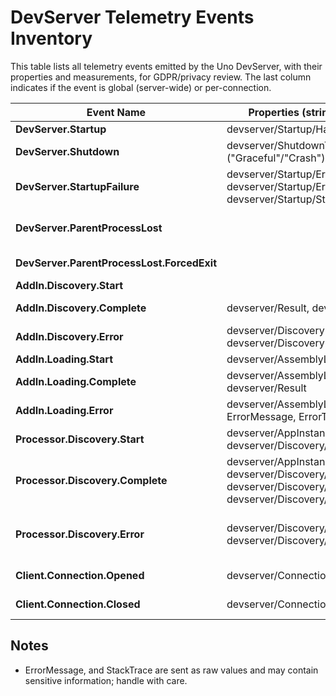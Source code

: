 # DevServer Telemetry Events Inventory

This table lists all telemetry events emitted by the Uno DevServer, with their properties and measurements, for GDPR/privacy review. The last column indicates if the event is global (server-wide) or per-connection.

| Event Name                                 | Properties (string, no prefix)                                                                                        | Measurements (double, with prefixes)                                                                                                                          | Sensitive / Notes                                                                   | Scope          |
|--------------------------------------------|-----------------------------------------------------------------------------------------------------------------------|---------------------------------------------------------------------------------------------------------------------------------------------------------------|-------------------------------------------------------------------------------------|----------------|
| **DevServer.Startup**                      | devserver/Startup/HasSolution                                                                                         |                                                                                                                                                               |                                                                                     | Global         |
| **DevServer.Shutdown**                     | devserver/ShutdownType ("Graceful"/"Crash")                                                                           | devserver/UptimeSeconds                                                                                                                                       |                                                                                     | Global         |
| **DevServer.StartupFailure**               | devserver/Startup/ErrorMessage, devserver/Startup/ErrorType, devserver/Startup/StackTrace                             | devserver/UptimeSeconds                                                                                                                                       | ErrorMessage/StackTrace may be sensitive (not anonymized)                           | Global         |
| **DevServer.ParentProcessLost**            |                                                                                                                       |                                                                                                                                                               | Emitted when parent process is lost, graceful shutdown is attempted. No properties. | Global         |
| **DevServer.ParentProcessLost.ForcedExit** |                                                                                                                       |                                                                                                                                                               | Emitted if forced exit after graceful shutdown timeout. No properties.              | Global         |
| **AddIn.Discovery.Start**                  |                                                                                                                       |                                                                                                                                                               |                                                                                     | Global         |
| **AddIn.Discovery.Complete**               | devserver/Result, devserver/AddInList                                                                                 | devserver/DiscoveryAddInCount, devserver/DiscoveryDurationMs                                                                                                  | AddInList: filenames only                                                           | Global         |
| **AddIn.Discovery.Error**                  | devserver/DiscoveryErrorMessage, devserver/DiscoveryErrorType                                                         | devserver/DiscoveryDurationMs                                                                                                                                 | ErrorMessage may be sensitive (not anonymized)                                      | Global         |
| **AddIn.Loading.Start**                    | devserver/AssemblyList                                                                                                |                                                                                                                                                               | AssemblyList: filenames only                                                        | Global         |
| **AddIn.Loading.Complete**                 | devserver/AssemblyList, devserver/Result                                                                              | devserver/DurationMs, devserver/FailedAssemblies                                                                                                              |                                                                                     | Global         |
| **AddIn.Loading.Error**                    | devserver/AssemblyList, ErrorMessage, ErrorType                                                                       | devserver/DurationMs, devserver/FailedAssemblies                                                                                                              | ErrorMessage may be sensitive (not anonymized)                                      | Global         |
| **Processor.Discovery.Start**              | devserver/AppInstanceId, devserver/Discovery/IsFile                                                                   |                                                                                                                                                               |                                                                                     | Per-connection |
| **Processor.Discovery.Complete**           | devserver/AppInstanceId, devserver/Discovery/IsFile, devserver/Discovery/Result, devserver/Discovery/FailedProcessors | devserver/Discovery/DurationMs, devserver/Discovery/AssembliesProcessed, devserver/Discovery/ProcessorsLoadedCount, devserver/Discovery/ProcessorsFailedCount | LoadedProcessors/FailedProcessors: comma-separated type names                       | Per-connection |
| **Processor.Discovery.Error**              | devserver/Discovery/ErrorMessage, devserver/Discovery/ErrorType                                                       | devserver/Discovery/DurationMs, devserver/Discovery/AssembliesCount, devserver/Discovery/ProcessorsLoadedCount, devserver/Discovery/ProcessorsFailedCount     | ErrorMessage may be sensitive (not anonymized)                                      | Per-connection |
| **Client.Connection.Opened**               | devserver/ConnectionId                                                                                                |                                                                                                                                                               | Metadata fields are anonymized                                                      | Per-connection |
| **Client.Connection.Closed**               | devserver/ConnectionId                                                                                                | devserver/ConnectionDurationSeconds                                                                                                                           |                                                                                     | Per-connection |

## Notes
- ErrorMessage, and StackTrace are sent as raw values and may contain sensitive information; handle with care.

